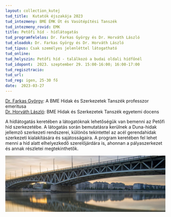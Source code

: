 ```yaml
---
layout: collection_kutej
tud_title:  Kutatók éjszakája 2023
tud_intezmeny: BME ÉMK Út és Vasútépítési Tanszék
tud_intezmeny_rovid: EMK
title: Petőfi híd - hídlátogatás
tud_programfelelos: Dr. Farkas György és Dr. Horváth László
tud_eloadok: Dr. Farkas György és Dr. Horváth László
tud_tipus: Csak személyes jelenléttel látogatható
tud_online: 
tud_helyszin: Petőfi híd - találkozó a budai oldali hídfőnél
tud_idopont:  2023. szeptember 29. 15:00-16:00; 16:00-17:00
tud_regisztracio: 
tud_url: 
tud_reg: igen, 25-30 fő
date:  2023-03-27
---
```


[Dr. Farkas György](https://hsz.bme.hu/farkas-gyorgy): A BME Hidak és Szerkezetek Tanszék professzor emeritusa  
[Dr. Horváth László](https://hsz.bme.hu/horvath-laszlo): BME Hidak és Szerkezetek Tanszék egyetemi docens

A hídlátogatás keretében a látogatóknak lehetőségük van bemenni az Petőfi híd szerkezetébe. A látogatás során bemutatásra kerülnek a Duna-hidak jellemző szerkezeti rendszerei, különös tekintettel az acél gerendahidak szerkezeti kialakítására és sajátosságaira. A program keretében fel lehet menni a híd alatt elhelyezkedő szerelőjárdára is, ahonnan a pályaszerkezet és annak részletei megtekinthetők.

![Petőfi híd - hídlátogatás](images/petofi-hid-hidlatogatas.jpg)

